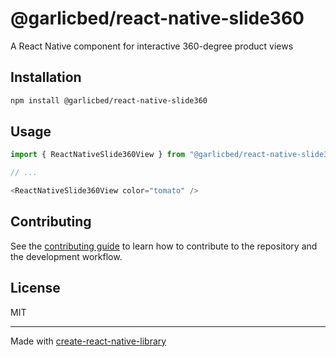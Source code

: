 # @garlicbed/react-native-slide360

A React Native component for interactive 360-degree product views

## Installation

```sh
npm install @garlicbed/react-native-slide360
```

## Usage


```js
import { ReactNativeSlide360View } from "@garlicbed/react-native-slide360";

// ...

<ReactNativeSlide360View color="tomato" />
```


## Contributing

See the [contributing guide](CONTRIBUTING.md) to learn how to contribute to the repository and the development workflow.

## License

MIT

---

Made with [create-react-native-library](https://github.com/callstack/react-native-builder-bob)
